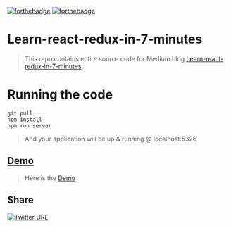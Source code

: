 [![forthebadge](http://forthebadge.com/images/badges/uses-js.svg)](http://forthebadge.com) 
[![forthebadge](http://forthebadge.com/images/badges/built-with-swag.svg)](http://forthebadge.com)



# Learn-react-redux-in-7-minutes

> This repo contains entire source code for Medium blog  [Learn-react-redux-in-7-minutes](https://medium.com/@sapy/learn-react-redux-in-7-minutes-3fc52ce5ce74)

# Running the code 
```
git pull
npm install
npm run server
```
> And your application will be up & running @ localhost:5326


## [Demo](http://sap9433.github.io/learn-react-redux-in-7-minutes/)

> Here is the [Demo](http://sap9433.github.io/learn-react-redux-in-7-minutes/) 

## Share

<a href="https://twitter.com/share" class="twitter-share-button" data-url="https://medium.com/@sapy/learn-react-redux-in-7-minutes-3fc52ce5ce74" data-text="learn-react-redux-in-7-minutes-" data-via="sapto_c" data-size="large" data-hashtags="reactReduxin7mins">![Twitter URL](https://img.shields.io/twitter/url/http/shields.io.svg?style=social)</a>
<script>!function(d,s,id){var js,fjs=d.getElementsByTagName(s)[0],p=/^http:/.test(d.location)?'http':'https';if(!d.getElementById(id)){js=d.createElement(s);js.id=id;js.src=p+'://platform.twitter.com/widgets.js';fjs.parentNode.insertBefore(js,fjs);}}(document, 'script', 'twitter-wjs');</script>
